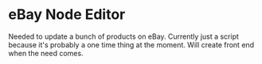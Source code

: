 # eBay Node Editor

Needed to update a bunch of products on eBay.
Currently just a script because it's probably a one time thing at the moment.
Will create front end when the need comes.